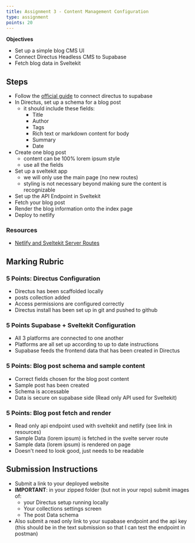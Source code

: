 ```yaml
---
title: Assignment 3 - Content Management Configuration
type: assignment
points: 20
---
```


**Objectives**

- Set up a simple blog CMS UI
- Connect Directus Headless CMS to Supabase
- Fetch blog data in Sveltekit

## Steps

- Follow the [official guide](https://supabase.com/partners/integrations/directus) to connect directus to supabase
- In Directus, set up a schema for a blog post
  - it should include these fields:
    - Title
    - Author
    - Tags
    - Rich text or markdown content for body
    - Summary
    - Date
- Create one blog post
  - content can be 100% lorem ipsum style
  - use all the fields
- Set up a sveltekit app
  - we will only use the main page (no new routes)
  - styling is not necessary beyond making sure the content is recognizable
- Set up the API Endpoint in Sveltekit
- Fetch your blog post
- Render the blog information onto the index page
- Deploy to netlify

### Resources

- [Netlify and Sveltekit Server Routes](https://docs.netlify.com/integrations/frameworks/sveltekit/)

## Marking Rubric

### 5 Points: Directus Configuration

- Directus has been scaffolded locally
- posts collection added
- Access permissions are configured correctly
- Directus install has been set up in git and pushed to github

### 5 Points Supabase + Sveltekit Configuration

- All 3 platforms are connected to one another
- Platforms are all set up according to up to date instructions
- Supabase feeds the frontend data that has been created in Directus

### 5 Points: Blog post schema and sample content

- Correct fields chosen for the blog post content
- Sample post has been created
- Schema is accessable
- Data is secure on supabase side (Read only API used for Sveltekit)

### 5 Points: Blog post fetch and render

- Read only api endpoint used with sveltekit and netlify (see link in resources)
- Sample Data (lorem ipsum) is fetched in the svelte server route
- Sample data (lorem ipsum) is rendered on page
- Doesn't need to look good, just needs to be readable

## Submission Instructions

- Submit a link to your deployed website
- **IMPORTANT**: in your zipped folder (but not in your repo) submit images of:
  - your Directus setup running locally
  - Your collections settings screen
  - The post Data schema
- Also submit a read only link to your supabase endpoint and the api key (this should be in the text submission so that I can test the endpoint in postman)
